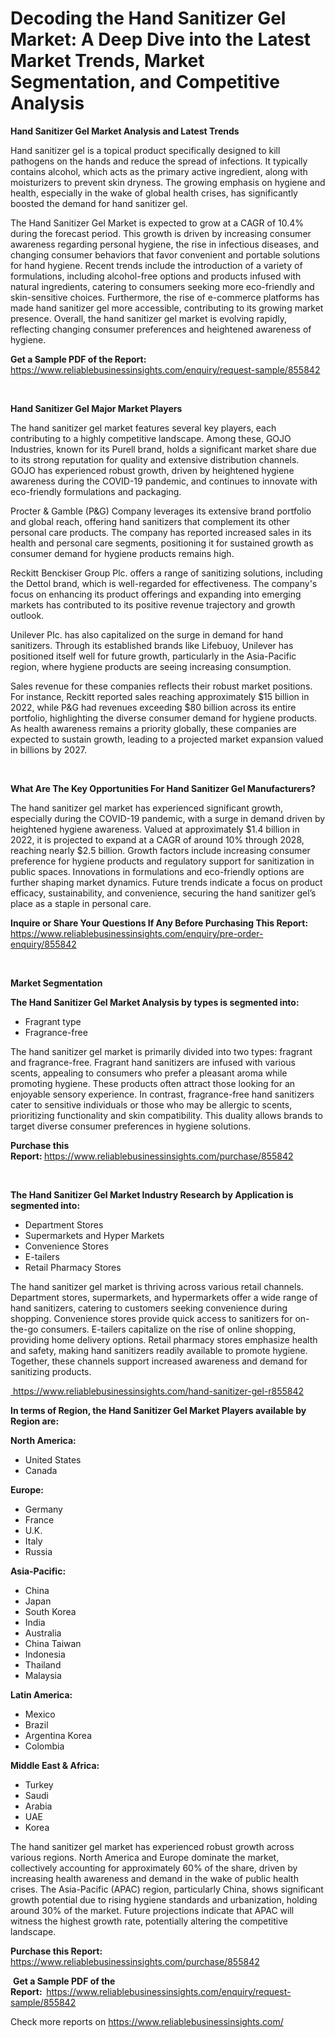<p><h1>Decoding the Hand Sanitizer Gel Market: A Deep Dive into the Latest Market Trends, Market Segmentation, and Competitive Analysis</h1></p><p><strong>Hand Sanitizer Gel Market Analysis and Latest Trends</strong></p>
<p><p>Hand sanitizer gel is a topical product specifically designed to kill pathogens on the hands and reduce the spread of infections. It typically contains alcohol, which acts as the primary active ingredient, along with moisturizers to prevent skin dryness. The growing emphasis on hygiene and health, especially in the wake of global health crises, has significantly boosted the demand for hand sanitizer gel.</p><p>The Hand Sanitizer Gel Market is expected to grow at a CAGR of 10.4% during the forecast period. This growth is driven by increasing consumer awareness regarding personal hygiene, the rise in infectious diseases, and changing consumer behaviors that favor convenient and portable solutions for hand hygiene. Recent trends include the introduction of a variety of formulations, including alcohol-free options and products infused with natural ingredients, catering to consumers seeking more eco-friendly and skin-sensitive choices. Furthermore, the rise of e-commerce platforms has made hand sanitizer gel more accessible, contributing to its growing market presence. Overall, the hand sanitizer gel market is evolving rapidly, reflecting changing consumer preferences and heightened awareness of hygiene.</p></p>
<p><strong>Get a Sample PDF of the Report:&nbsp;</strong> <a href="https://www.reliablebusinessinsights.com/enquiry/request-sample/855842?utm_campaign=2534&utm_medium=2&utm_source=Github&utm_content=ia&utm_term=04042025&utm_id=hand-sanitizer-gel">https://www.reliablebusinessinsights.com/enquiry/request-sample/855842</a></p>
<p>&nbsp;</p>
<p><strong>Hand Sanitizer Gel Major Market Players</strong></p>
<p><p>The hand sanitizer gel market features several key players, each contributing to a highly competitive landscape. Among these, GOJO Industries, known for its Purell brand, holds a significant market share due to its strong reputation for quality and extensive distribution channels. GOJO has experienced robust growth, driven by heightened hygiene awareness during the COVID-19 pandemic, and continues to innovate with eco-friendly formulations and packaging.</p><p>Procter & Gamble (P&G) Company leverages its extensive brand portfolio and global reach, offering hand sanitizers that complement its other personal care products. The company has reported increased sales in its health and personal care segments, positioning it for sustained growth as consumer demand for hygiene products remains high.</p><p>Reckitt Benckiser Group Plc. offers a range of sanitizing solutions, including the Dettol brand, which is well-regarded for effectiveness. The company's focus on enhancing its product offerings and expanding into emerging markets has contributed to its positive revenue trajectory and growth outlook.</p><p>Unilever Plc. has also capitalized on the surge in demand for hand sanitizers. Through its established brands like Lifebuoy, Unilever has positioned itself well for future growth, particularly in the Asia-Pacific region, where hygiene products are seeing increasing consumption.</p><p>Sales revenue for these companies reflects their robust market positions. For instance, Reckitt reported sales reaching approximately $15 billion in 2022, while P&G had revenues exceeding $80 billion across its entire portfolio, highlighting the diverse consumer demand for hygiene products. As health awareness remains a priority globally, these companies are expected to sustain growth, leading to a projected market expansion valued in billions by 2027.</p></p>
<p>&nbsp;</p>
<p><strong>What Are The Key Opportunities For Hand Sanitizer Gel Manufacturers?</strong></p>
<p><p>The hand sanitizer gel market has experienced significant growth, especially during the COVID-19 pandemic, with a surge in demand driven by heightened hygiene awareness. Valued at approximately $1.4 billion in 2022, it is projected to expand at a CAGR of around 10% through 2028, reaching nearly $2.5 billion. Growth factors include increasing consumer preference for hygiene products and regulatory support for sanitization in public spaces. Innovations in formulations and eco-friendly options are further shaping market dynamics. Future trends indicate a focus on product efficacy, sustainability, and convenience, securing the hand sanitizer gel’s place as a staple in personal care.</p></p>
<p><strong>Inquire or Share Your Questions If Any Before Purchasing This Report:</strong> <a href="https://www.reliablebusinessinsights.com/enquiry/pre-order-enquiry/855842?utm_campaign=2534&utm_medium=2&utm_source=Github&utm_content=ia&utm_term=04042025&utm_id=hand-sanitizer-gel">https://www.reliablebusinessinsights.com/enquiry/pre-order-enquiry/855842</a></p>
<p>&nbsp;</p>
<p><strong>Market Segmentation</strong></p>
<p><strong>The Hand Sanitizer Gel Market Analysis by types is segmented into:</strong></p>
<p><ul><li>Fragrant type</li><li>Fragrance-free</li></ul></p>
<p><p>The hand sanitizer gel market is primarily divided into two types: fragrant and fragrance-free. Fragrant hand sanitizers are infused with various scents, appealing to consumers who prefer a pleasant aroma while promoting hygiene. These products often attract those looking for an enjoyable sensory experience. In contrast, fragrance-free hand sanitizers cater to sensitive individuals or those who may be allergic to scents, prioritizing functionality and skin compatibility. This duality allows brands to target diverse consumer preferences in hygiene solutions.</p></p>
<p><strong>Purchase this Report:&nbsp;</strong><a href="https://www.reliablebusinessinsights.com/purchase/855842?utm_campaign=2534&utm_medium=2&utm_source=Github&utm_content=ia&utm_term=04042025&utm_id=hand-sanitizer-gel">https://www.reliablebusinessinsights.com/purchase/855842</a></p>
<p>&nbsp;</p>
<p><strong>The Hand Sanitizer Gel Market Industry Research by Application is segmented into:</strong></p>
<p><ul><li>Department Stores</li><li>Supermarkets and Hyper Markets</li><li>Convenience Stores</li><li>E-tailers</li><li>Retail Pharmacy Stores</li></ul></p>
<p><p>The hand sanitizer gel market is thriving across various retail channels. Department stores, supermarkets, and hypermarkets offer a wide range of hand sanitizers, catering to customers seeking convenience during shopping. Convenience stores provide quick access to sanitizers for on-the-go consumers. E-tailers capitalize on the rise of online shopping, providing home delivery options. Retail pharmacy stores emphasize health and safety, making hand sanitizers readily available to promote hygiene. Together, these channels support increased awareness and demand for sanitizing products.</p></p>
<p><a href="https://www.reliablebusinessinsights.com/hand-sanitizer-gel-r855842?utm_campaign=2534&utm_medium=2&utm_source=Github&utm_content=ia&utm_term=04042025&utm_id=hand-sanitizer-gel">&nbsp;https://www.reliablebusinessinsights.com/hand-sanitizer-gel-r855842</a></p>
<p><strong>In terms of Region, the Hand Sanitizer Gel Market Players available by Region are:</strong></p>
<p>
    <p> <strong> North America: </strong>
        <ul>
            <li>United States</li>
            <li>Canada</li>
        </ul>
        </p> 
    <p> <strong> Europe: </strong>
        <ul>
            <li>Germany</li>
            <li>France</li>
            <li>U.K.</li>
            <li>Italy</li>
            <li>Russia</li>
        </ul>
        </p> 
    <p> <strong> Asia-Pacific: </strong>
        <ul>
            <li>China</li>
            <li>Japan</li>
            <li>South Korea</li>
            <li>India</li>
            <li>Australia</li>
            <li>China Taiwan</li>
            <li>Indonesia</li>
            <li>Thailand</li>
            <li>Malaysia</li>
        </ul>
        </p> 
    <p> <strong> Latin America: </strong>
        <ul>
            <li>Mexico</li>
            <li>Brazil</li>
            <li>Argentina Korea</li>
            <li>Colombia</li>
        </ul>
        </p> 
    <p> <strong> Middle East & Africa: </strong>
        <ul>
            <li>Turkey</li>
            <li>Saudi</li>
            <li>Arabia</li>
            <li>UAE</li>
            <li>Korea</li>
        </ul>
    </p>
    </p>
<p><p>The hand sanitizer gel market has experienced robust growth across various regions. North America and Europe dominate the market, collectively accounting for approximately 60% of the share, driven by increasing health awareness and demand in the wake of public health crises. The Asia-Pacific (APAC) region, particularly China, shows significant growth potential due to rising hygiene standards and urbanization, holding around 30% of the market. Future projections indicate that APAC will witness the highest growth rate, potentially altering the competitive landscape.</p></p>
<p><strong>Purchase this Report: </strong><a href="https://www.reliablebusinessinsights.com/purchase/855842?utm_campaign=2534&utm_medium=2&utm_source=Github&utm_content=ia&utm_term=04042025&utm_id=hand-sanitizer-gel">https://www.reliablebusinessinsights.com/purchase/855842</a></p>
<p>&nbsp;<strong>Get a Sample PDF of the Report:&nbsp;&nbsp;</strong><a href="https://www.reliablebusinessinsights.com/enquiry/request-sample/855842?utm_campaign=2534&utm_medium=2&utm_source=Github&utm_content=ia&utm_term=04042025&utm_id=hand-sanitizer-gel">https://www.reliablebusinessinsights.com/enquiry/request-sample/855842</a></p>
<p><strong></strong></p>
<p>Check more reports on <a href="https://www.reliablebusinessinsights.com/?utm_campaign=2534&utm_medium=2&utm_source=Github&utm_content=ia&utm_term=04042025&utm_id=hand-sanitizer-gel">https://www.reliablebusinessinsights.com/</a></p>